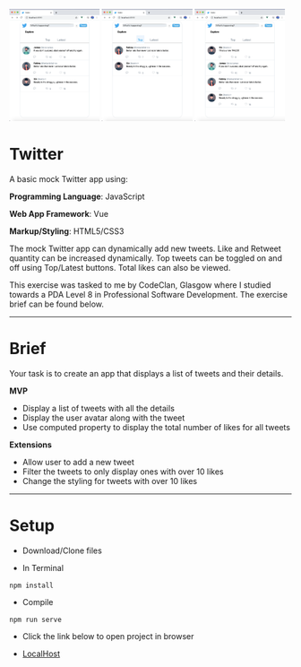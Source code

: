 <img src="https://github.com/CrugBarat/my_files/blob/master/twitter1.png" height="200"> <img src="https://github.com/CrugBarat/my_files/blob/master/twitter2.png" height="200"> <img src="https://github.com/CrugBarat/my_files/blob/master/twitter3.png" height="200">


# Twitter

A basic mock Twitter app using:

**Programming Language**: JavaScript

**Web App Framework**: Vue

**Markup/Styling**: HTML5/CSS3

The mock Twitter app can dynamically add new tweets. Like and Retweet quantity can be increased dynamically. Top tweets can be toggled on and off using Top/Latest buttons. Total likes can also be viewed.

This exercise was tasked to me by CodeClan, Glasgow where I studied towards a PDA Level 8 in Professional Software Development. The exercise brief can be found below.

---

# Brief

Your task is to create an app that displays a list of tweets and their details.


**MVP**

- Display a list of tweets with all the details
- Display the user avatar along with the tweet
- Use computed property to display the total number of likes for all tweets

**Extensions**

- Allow user to add a new tweet
- Filter the tweets to only display ones with over 10 likes
- Change the styling for tweets with over 10 likes

---

# Setup

- Download/Clone files

- In Terminal

```
npm install
```

- Compile

```
npm run serve
```

- Click the link below to open project in browser

- [LocalHost](http://localhost:8080/)
